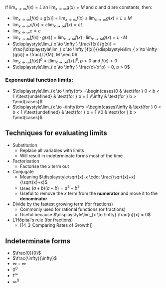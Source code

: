 If $\displaystyle\lim_{ x \to \infty } f(x) = L$ an $\displaystyle\lim_{ x \to \infty }g(x) = M$ and $c$ and $d$ are constants, then:
- $\displaystyle\lim_{ x \to \infty }[f(x) \pm g(x)] = \lim_{ x \to \infty } f(x) \pm \lim_{x \to \infty}g(x) = L \pm M$
- $\displaystyle \lim_{ x \to \infty } c f(x) = c \lim_{ x \to \infty } f(x) = cL$
- $\displaystyle\lim_{ x \to \infty } c = c$
- $\displaystyle\lim_{ x \to \infty }[f(x) \cdot g(x)] = \lim_{ x \to \infty } f(x) \cdot \lim_{ x \to \infty }g(x) = L \cdot M$
- $\displaystyle\lim_{ x \to \infty } \frac{f(x)}{g(x)} = \frac{\displaystyle\lim_{ x \to \infty }f(x)}{\displaystyle\lim_{ x \to \infty }g(x)} = \frac{L}{M}, M \neq 0$
- $\displaystyle\lim_{ x \to \infty }[f(x)]^p = [\lim_{ x \to \infty }f(x)]^p, p>0 \text{ and } f(x) > 0$
- $\displaystyle\lim_{ x \to \infty } \frac{c}{x^p} = 0, p > 0$

### Exponential function limits:
- $\displaystyle\lim_{x \to \infty}b^x =\begin{cases}0 & \text{for } 0 < b < 1 \\\text{undefined} & \text{for } b = 1 \\\infty & \text{for } b > 1\end{cases}$
- $\displaystyle\lim_{x \to -\infty}b^x =\begin{cases}\infty & \text{for } 0 < b < 1 \\\text{undefined} & \text{for } b = 1 \\0 & \text{for } b > 1\end{cases}$
## Techniques for evaluating limits
- Substitution
	- Replace all variables with limits
	- Will result in indeterminate forms most of the time
- Factorisation
	- Factorise the $x$ term out
- Conjugate
	- Meaning $\displaystyle\sqrt{x}-x \cdot \frac{\sqrt{x}+x}{\sqrt{x}+x}$
	- Uses $\displaystyle(a + b)(a - b) = a^2 - b^2$
	- Useful to remove the $x$ term from the **numerator** and move it to the **denominator**
- Divide by the fastest growing term (for fractions)
	- Commonly used for rational functions (or fractions)
	- Useful because $\displaystyle\lim_{x \to \infty} \frac{n}{x} = 0$
- L'Hôpital's rule (for fractions)
	- [[4_3_Comparing Rates of Growth]]
## Indeterminate forms
- $\frac{0}{0}$
- $\frac{\infty}{\infty}$
- $\infty-\infty$
- $0^0$
- $1^\infty$
- $\infty^0$
